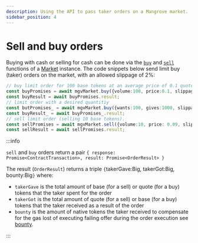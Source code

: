 ```yaml
---
description: Using the API to pass taker orders on a Mangrove market.
sidebar_position: 4
---
```


# Sell and buy orders

Buying with cash or selling for cash can be done via the [`buy`](../technical-references/code/classes/Market.md#-buy) and [`sell`](../technical-references/code/classes/Market.md#-sell) functions of a [Market](../technical-references/api-overview.md#market) instance. The code snippets below send limit buy (taker) orders on the market, with an allowed slippage of 2%:

```typescript
// buy limit order for 100 base tokens at an average price of 0.1 quote per base
const buyPromises = await mgvMarket.buy({volume:100, price:0.1, slippage:2});
const buyResult = await buyPromises.result;
// limit order with a desired quantitiy
const butPromises_ = await mgvMarket.buy({wants:100, gives:1000, slippage:2});
const buyResult_ = await buyPromises_.result;
// sell limit order (selling 10 base tokens).
const sellPromises = await mgvMarket.sell({volume:10, price: 0.09, slippage:2});
const sellResult = await sellPromises.result;
```

:::info

`sell` and `buy` orders return a pair `{ response: Promise<ContractTransaction>, result: Promise<OrderResult> }`

The result (`OrderResult`) returns a triple `{`takerGave:Big, takerGot:Big, bounty:Big`}` where:  

* `takerGave` is the total amount of base (for a sell) or quote (for a buy) tokens that the taker spent for the order
* `takerGot` is the total amount of quote (for a sell) or base (for a buy) tokens that the taker received as a result of the order
* `bounty` is the amount of native tokens the taker received to compensate for the gas lost of executing failing offer during the order execution see [bounty](/docs/developers/terms/bounty.md).

:::
